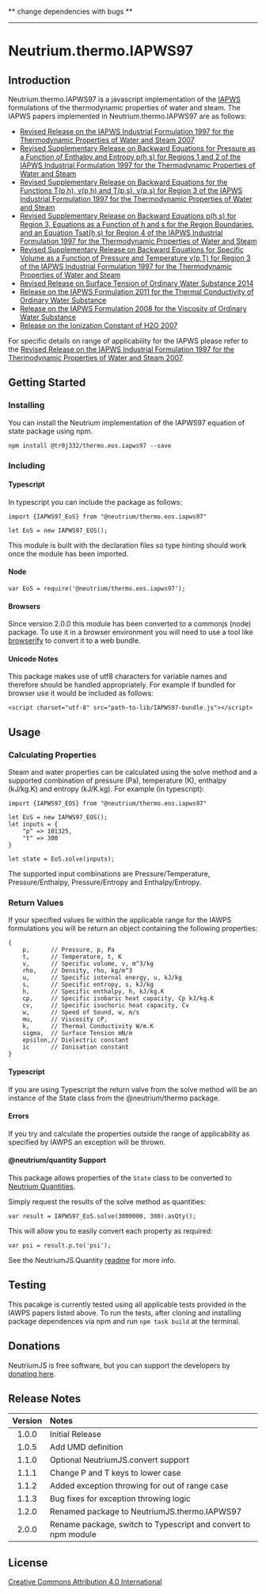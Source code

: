 ** change dependencies with bugs **

---

# Neutrium.thermo.IAPWS97

## Introduction

Neutrium.thermo.IAPWS97 is a javascript implementation of the [IAPWS](http://www.iapws.org/) formulations of the thermodynamic properties of water and steam. The IAPWS papers implemented in Neutrium.thermo.IAPWS97 are as follows:

- [Revised Release on the IAPWS Industrial Formulation 1997 for the Thermodynamic Properties of Water and Steam 2007](http://www.iapws.org/relguide/IF97-Rev.html)
- [Revised Supplementary Release on Backward Equations for Pressure as a Function of Enthalpy and Entropy p(h,s) for Regions 1 and 2 of the IAPWS Industrial Formulation 1997 for the Thermodynamic Properties of Water and Steam](http://www.iapws.org/relguide/Supp-PHS12-2014.pdf)
- [Revised Supplementary Release on Backward Equations for the Functions T(p,h), v(p,h) and T(p,s), v(p,s) for Region 3 of the IAPWS Industrial Formulation 1997 for the Thermodynamic Properties of Water and Steam](http://www.iapws.org/relguide/Supp-Tv\(ph,ps\)3-2014.pdf)
- [Revised Supplementary Release on Backward Equations p(h,s) for Region 3, Equations as a Function of h and s for the Region Boundaries, and an Equation Tsat(h,s) for Region 4 of the IAPWS Industrial Formulation 1997 for the Thermodynamic Properties of Water and Steam](http://www.iapws.org/relguide/Supp-phs3-2014.pdf)
- [Revised Supplementary Release on Backward Equations for Specific Volume as a Function of Pressure and Temperature v(p,T) for Region 3 of the IAPWS Industrial Formulation 1997 for the Thermodynamic Properties of Water and Steam](http://www.iapws.org/relguide/Supp-VPT3-2014.pdf)
- [Revised Release on Surface Tension of Ordinary Water Substance 2014](http://www.iapws.org/relguide/Surf-H2O-2014.pdf)
- [Release on the IAPWS Formulation 2011 for the Thermal Conductivity of Ordinary Water Substance](http://www.iapws.org/relguide/ThCond.pdf)
- [Release on the IAPWS Formulation 2008 for the Viscosity of Ordinary Water Substance](http://www.iapws.org/relguide/visc.pdf)
- [Release on the Ionization Constant of H2O 2007](http://www.iapws.org/relguide/Ionization.pdf)

For specific details on range of applicability for the IAPWS please refer to the [Revised Release on the IAPWS Industrial Formulation 1997 for the Thermodynamic Properties of Water and Steam 2007](http://www.iapws.org/relguide/IF97-Rev.html).

## Getting Started

### Installing

You can install the Neutrium implementation of the IAPWS97 equation of state package using npm.

	npm install @tr0j332/thermo.eos.iapws97 --save

### Including

#### Typescript

In typescript you can include the package as follows:

    import {IAPWS97_EoS} from "@neutrium/thermo.eos.iapws97"

    let EoS = new IAPWS97_EOS();

This module is built with the declaration files so type hinting should work once the module has been imported.

#### Node

    var EoS = require('@neutrium/thermo.eos.iapws97');

#### Browsers

Since version 2.0.0 this module has been converted to a commonjs (node) package. To use it in a browser environment you will need to use a tool like [browserify](http://browserify.org) to convert it to a web bundle.

#### Unicode Notes

This package makes use of utf8 characters for variable names and therefore should be handled appropriately. For example if bundled for browser use it would be included as follows:

	<script charset="utf-8" src="path-to-lib/IAPWS97-bundle.js"></script>

## Usage

### Calculating Properties

Steam and water properties can be calculated using the solve method and a supported combination of pressure (Pa), temperature (K), enthalpy (kJ/kg.K) and entropy (kJ/K.kg). For example (in typescript):

    import {IAPWS97_EOS} from "@neutrium/thermo.eos.iapws97"

    let EoS = new IAPWS97_EOS();
    let inputs = {
        "p" => 101325,
        "t" => 300
    }

    let state = EoS.solve(inputs);

The supported input combinations are Pressure/Temperature, Pressure/Enthalpy, Pressure/Entropy and Enthalpy/Entropy.

### Return Values

If your specified values lie within the applicable range for the IAWPS formulations you will be return an object containing the following properties:

	{
		p, 		// Pressure, p, Pa
		t, 		// Temperature, t, K
		v, 		// Specific volume, v, m^3/kg
		rho,	// Density, rho, kg/m^3
		u,		// Specific internal energy, u, kJ/kg
		s,		// Specific entropy, s, kJ/kg
		h, 		// Specific enthalpy, h, kJ/kg.K
		cp,		// Specific isobaric heat capacity, Cp kJ/kg.K
		cv,		// Specific isochoric heat capacity, Cv
		w,		// Speed of Sound, w, m/s
		mu,		// Viscosity cP,
		k,		// Thermal Conductivity W/m.K
		sigma,	// Surface Tension mN/m
		epsilon,// Dielectric constant
		ic		// Ionisation constant
	}

#### Typescript

If you are using Typescript the return valve from the solve method will be an instance of the State class from the @neutrium/thermo package.

#### Errors

If you try and calculate the properties outside the range of applicability as specified by IAWPS an exception will be thrown.

#### @neutrium/quantity Support

This package allows properties of the `State` class to be converted to [Neutrium Quantities](https://github.com/neutrium/quantity).

Simply request the results of the solve method as quantities:

	var result = IAPWS97_EoS.solve(3000000, 300).asQty();

This will allow you to easily convert each property as required:

	var psi = result.p.to('psi');

See the NeutriumJS.Quantity [readme](https://github.com/neutrium/quantity/blob/master/README.md) for more info.

## Testing

This pacakge is currently tested using all applicable tests provided in the IAWPS papers listed above. To run the tests, after cloning and installing package dependences via npm and run `npm task build` at the terminal.

## Donations

NeutriumJS is free software, but you can support the developers by [donating here](https://neutrium.net/donate/).

## Release Notes

| Version | Notes |
|:-------:|:------|
| 1.0.0	  | Initial Release |
| 1.0.5   | Add UMD definition |
| 1.1.0   | Optional NeutriumJS.convert support |
| 1.1.1	  | Change P and T keys to lower case |
| 1.1.2   | Added exception throwing for out of range case |
| 1.1.3   | Bug fixes for exception throwing logic |
| 1.2.0	  | Renamed package to NeutriumJS.thermo.IAPWS97 |
| 2.0.0   | Rename package, switch to Typescript and convert to npm module |

## License

[Creative Commons Attribution 4.0 International](http://creativecommons.org/licenses/by/4.0/legalcode)